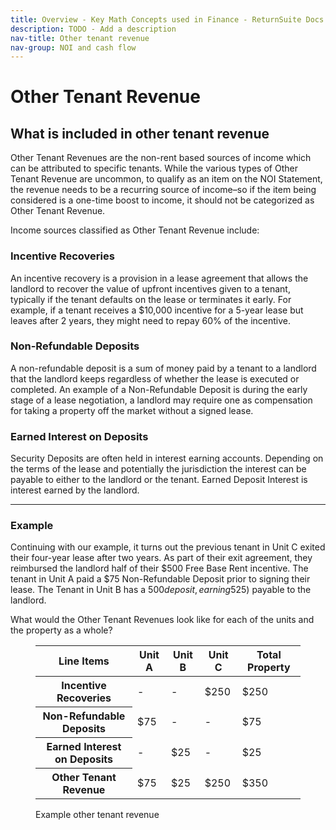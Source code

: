 ```yaml
---
title: Overview - Key Math Concepts used in Finance - ReturnSuite Docs
description: TODO - Add a description
nav-title: Other tenant revenue
nav-group: NOI and cash flow
---
```


# Other Tenant Revenue

## What is included in other tenant revenue

Other Tenant Revenues are the non-rent based sources of income which can
be attributed to specific tenants. While the various types of Other
Tenant Revenue are uncommon, to qualify as an item on the NOI Statement,
the revenue needs to be a recurring source of income–so if the item
being considered is a one-time boost to income, it should not be
categorized as Other Tenant Revenue.

Income sources classified as Other Tenant Revenue include:

### Incentive Recoveries

An incentive recovery is a provision in a lease agreement that
allows the landlord to recover the value of upfront incentives given
to a tenant, typically if the tenant defaults on the lease or
terminates it early. For example, if a tenant receives a $10,000
incentive for a 5-year lease but leaves after 2 years, they might
need to repay 60% of the incentive.

### Non-Refundable Deposits

A non-refundable deposit is a sum of money paid by a tenant to a
landlord that the landlord keeps regardless of whether the lease is
executed or completed. An example of a Non-Refundable Deposit is
during the early stage of a lease negotiation, a landlord may
require one as compensation for taking a property off the market
without a signed lease.

### Earned Interest on Deposits

Security Deposits are often held in interest earning accounts.
Depending on the terms of the lease and potentially the jurisdiction
the interest can be payable to either to the landlord or the tenant.
Earned Deposit Interest is interest earned by the landlord.

<hr class="mt-4 mb-4 border-gray-300">

### Example

Continuing with our example, it turns out the previous tenant in Unit C
exited their four-year lease after two years. As part of their exit
agreement, they reimbursed the landlord half of their $500 Free Base
Rent incentive. The tenant in Unit A paid a $75 Non-Refundable Deposit
prior to signing their lease. The Tenant in Unit B has a $500 deposit,
earning 5% interest per year ($25) payable to the landlord.

What would the Other Tenant Revenues look like for each of the units and
the property as a whole?

<figure id="example-potential-base-rent">
  <div class="rounded-md shadow-sm border border-gray-300 overflow-auto max-w-fit pt-3">
    <table class="table-auto border-collapse font-medium">
      <thead>
        <tr>
          <th class="border-b border-gray-300 pb-3 font-semibold text-left px-8 whitespace-nowrap">Line Items</th>
          <th class="border-b border-gray-300 pb-3 font-semibold text-right px-8 whitespace-nowrap tracking-wide">Unit A</th>
          <th class="border-b border-gray-300 pb-3 font-semibold text-right px-8 whitespace-nowrap tracking-wide">Unit B</th>
          <th class="border-b border-gray-300 pb-3 font-semibold text-right px-8 whitespace-nowrap tracking-wide">Unit C</th>
          <th class="border-b border-gray-300 pb-3 font-semibold text-right px-8 whitespace-nowrap tracking-wide">Total Property</th>
        </tr>
      </thead>
      <tbody>
        <tr class="bg-gray-50">
          <th class="border-b py-3 font-medium text-left px-8 pl-12 whitespace-nowrap text-gray-700">Incentive Recoveries</th>
          <td class="border-b py-3 text-right px-8">-</td>
          <td class="border-b py-3 text-right px-8">-</td>
          <td class="border-b py-3 text-right px-8">$250</td>
          <td class="border-b py-3 text-right px-8">$250</td>
        </tr>
        <tr class="bg-white">
          <th class="border-b py-3 font-medium text-left px-8 pl-12 whitespace-nowrap text-gray-700"> Non-Refundable Deposits</th>
          <td class="border-b py-3 text-right px-8">$75</td>
          <td class="border-b py-3 text-right px-8">-</td>
          <td class="border-b py-3 text-right px-8">-</td>
          <td class="border-b py-3 text-right px-8">$75</td>
        </tr>
        <tr class="bg-gray-50">
          <th class="border-b py-3 font-medium text-left px-8 pl-12 whitespace-nowrap text-gray-700">Earned Interest on Deposits</th>
          <td class="border-b py-3 text-right px-8">-</td>
          <td class="border-b py-3 text-right px-8">$25</td>
          <td class="border-b py-3 text-right px-8">-</td>
          <td class="border-b py-3 text-right px-8">$25</td>
        </tr>
        <tr class="bg-white">
          <th class="py-3 font-semibold text-left px-8 whitespace-nowrap">Other Tenant Revenue</th>
          <td class="py-3 text-right px-8 font-semibold">$75</td>
          <td class="py-3 text-right px-8 font-semibold">$25</td>
          <td class="py-3 text-right px-8 font-semibold">$250</td>
          <td class="py-3 text-right px-8 font-semibold">$350</td>
        </tr>
      </tbody>
    </table>
  </div>
  <figcaption>Example other tenant revenue</figcaption>
</figure>
